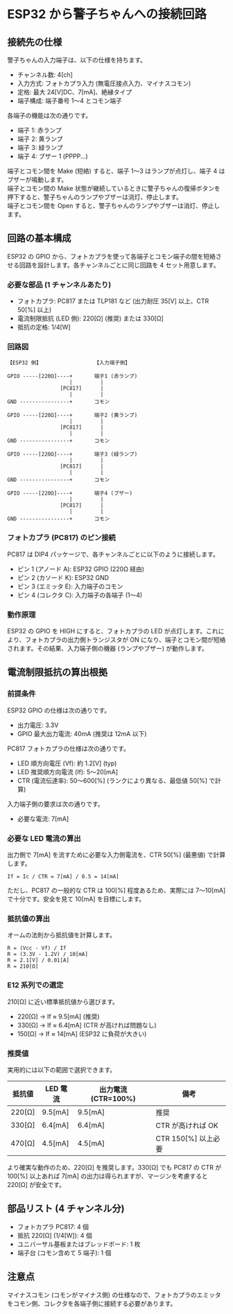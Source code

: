 # ESP32 から警子ちゃんへの接続回路

## 接続先の仕様

警子ちゃんの入力端子は、以下の仕様を持ちます。

- チャンネル数: 4[ch]
- 入力方式: フォトカプラ入力 (無電圧接点入力、マイナスコモン)
- 定格: 最大 24[V]DC、7[mA]、絶縁タイプ
- 端子構成: 端子番号 1～4 とコモン端子

各端子の機能は次の通りです。

- 端子 1: 赤ランプ
- 端子 2: 黄ランプ
- 端子 3: 緑ランプ
- 端子 4: ブザー 1 (PPPP...)

端子とコモン間を Make (短絡) すると、端子 1～3 はランプが点灯し、端子 4 はブザーが鳴動します。  
端子とコモン間の Make 状態が継続しているときに警子ちゃんの復帰ボタンを押下すると、警子ちゃんのランプやブザーは消灯、停止します。  
端子とコモン間を Open すると、警子ちゃんのランプやブザーは消灯、停止します。

## 回路の基本構成

ESP32 の GPIO から、フォトカプラを使って各端子とコモン端子の間を短絡させる回路を設計します。各チャンネルごとに同じ回路を 4 セット用意します。

### 必要な部品 (1 チャンネルあたり)

- フォトカプラ: PC817 または TLP181 など (出力耐圧 35[V] 以上、CTR 50[%] 以上)
- 電流制限抵抗 (LED 側): 220[Ω] (推奨) または 330[Ω]
- 抵抗の定格: 1/4[W]

### 回路図

```text
【ESP32 側】                 【入力端子側】

GPIO -----[220Ω]----+       端子1 (赤ランプ)
                    |         |
                 [PC817]      |
                    |         |
GND ----------------+       コモン

GPIO -----[220Ω]----+       端子2 (黄ランプ)
                    |         |
                 [PC817]      |
                    |         |
GND ----------------+       コモン

GPIO -----[220Ω]----+       端子3 (緑ランプ)
                    |         |
                 [PC817]      |
                    |         |
GND ----------------+       コモン

GPIO -----[220Ω]----+       端子4 (ブザー)
                    |         |
                 [PC817]      |
                    |         |
GND ----------------+       コモン
```

### フォトカプラ (PC817) のピン接続

PC817 は DIP4 パッケージで、各チャンネルごとに以下のように接続します。

- ピン 1 (アノード A): ESP32 GPIO (220Ω 経由)
- ピン 2 (カソード K): ESP32 GND
- ピン 3 (エミッタ E): 入力端子のコモン
- ピン 4 (コレクタ C): 入力端子の各端子 (1～4)

### 動作原理

ESP32 の GPIO を HIGH にすると、フォトカプラの LED が点灯します。これにより、フォトカプラの出力側トランジスタが ON になり、端子とコモン間が短絡されます。その結果、入力端子側の機器 (ランプやブザー) が動作します。

## 電流制限抵抗の算出根拠

### 前提条件

ESP32 GPIO の仕様は次の通りです。

- 出力電圧: 3.3V
- GPIO 最大出力電流: 40mA (推奨は 12mA 以下)

PC817 フォトカプラの仕様は次の通りです。

- LED 順方向電圧 (Vf): 約 1.2[V] (typ)
- LED 推奨順方向電流 (If): 5～20[mA]
- CTR (電流伝達率): 50～600[%] (ランクにより異なる、最低値 50[%] で計算)

入力端子側の要求は次の通りです。

- 必要な電流: 7[mA]

### 必要な LED 電流の算出

出力側で 7[mA] を流すために必要な入力側電流を、CTR 50[%] (最悪値) で計算します。

```text
If = Ic / CTR = 7[mA] / 0.5 = 14[mA]
```

ただし、PC817 の一般的な CTR は 100[%] 程度あるため、実際には 7～10[mA] で十分です。安全を見て 10[mA] を目標にします。

### 抵抗値の算出

オームの法則から抵抗値を計算します。

```text
R = (Vcc - Vf) / If
R = (3.3V - 1.2V) / 10[mA]
R = 2.1[V] / 0.01[A]
R = 210[Ω]
```

### E12 系列での選定

210[Ω] に近い標準抵抗値から選びます。

- 220[Ω] → If ≈ 9.5[mA] (推奨)
- 330[Ω] → If ≈ 6.4[mA] (CTR が高ければ問題なし)
- 150[Ω] → If ≈ 14[mA] (ESP32 に負荷が大きい)

### 推奨値

実用的には以下の範囲で選択できます。

| 抵抗値 | LED 電流 | 出力電流 (CTR=100%) | 備考 |
|--------|----------|---------------------|------|
| 220[Ω] | 9.5[mA] | 9.5[mA] | 推奨 |
| 330[Ω] | 6.4[mA] | 6.4[mA] | CTR が高ければ OK |
| 470[Ω] | 4.5[mA] | 4.5[mA] | CTR 150[%] 以上必要 |

より確実な動作のため、220[Ω] を推奨します。330[Ω] でも PC817 の CTR が 100[%] 以上あれば 7[mA] の出力は得られますが、マージンを考慮すると 220[Ω] が安全です。

## 部品リスト (4 チャンネル分)

- フォトカプラ PC817: 4 個
- 抵抗 220[Ω] (1/4[W]): 4 個
- ユニバーサル基板またはブレッドボード: 1 枚
- 端子台 (コモン含めて 5 端子): 1 個

## 注意点

マイナスコモン (コモンがマイナス側) の仕様なので、フォトカプラのエミッタをコモン側、コレクタを各端子側に接続する必要があります。
